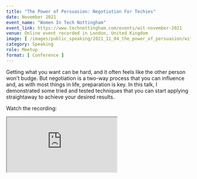 ```yaml
---
title: "The Power of Persuasion: Negotiation For Techies"
date: November 2021
event_name: "Women In Tech Nottingham"
event_link: https://www.technottingham.com/events/wit-november-2021
venue: Online event recorded in London, United Kingdom
image: [ /images/public_speaking/2021_11_04_the_power_of_persuasion/wit_notts_the_power_of_persuasion_speaker_card.jpg ]
category: Speaking
role: Meetup
format: [ Conference ]
---
```


Getting what you want can be hard, and it often feels like the other person won't budge.  But negotiation is a two-way process that you can influence and, as with most things in life, preparation is key.  In this talk, I demonstrated some tried and tested techniques that you can start applying straightaway to achieve your desired results.

Watch the recording:

<div class="embed-responsive embed-responsive-16by9">
  <iframe class="embed-responsive-item" src="https://www.youtube.com/embed/ds8ycUzQjDE" allowfullscreen></iframe>
</div><br/>

